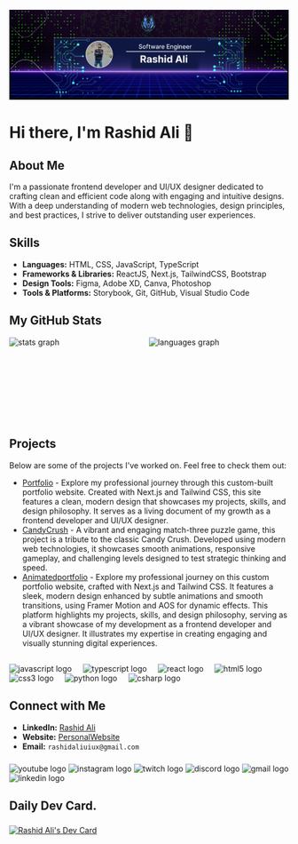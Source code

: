 
![logo](https://github.com/Rashid-Aly/Dev.readme-profile/blob/main/Github%20Banner.png)

# Hi there, I'm Rashid Ali 👋

## About Me
I'm a passionate frontend developer and UI/UX designer dedicated to crafting clean and efficient code along with engaging and intuitive designs. With a deep understanding of modern web technologies, design principles, and best practices, I strive to deliver outstanding user experiences.

## Skills
- **Languages:** HTML, CSS, JavaScript, TypeScript
- **Frameworks & Libraries:** ReactJS, Next.js, TailwindCSS, Bootstrap
- **Design Tools:** Figma, Adobe XD, Canva, Photoshop
- **Tools & Platforms:** Storybook, Git, GitHub, Visual Studio Code

## My GitHub Stats

<div style="display: flex; justify-content: space-between; align-items: start; width: 100%; ">
  <img src="https://github-readme-stats.vercel.app/api?username=Rashid-Aly&hide_title=false&hide_rank=false&show_icons=true&include_all_commits=true&count_private=true&disable_animations=false&theme=dracula&locale=en&hide_border=false" 
       style="flex: 1; height: 150px; width: 40%; object-fit: contain;" alt="stats graph" />
  <img src="https://github-readme-stats.vercel.app/api/top-langs?username=Rashid-ALy&locale=en&hide_title=false&layout=compact&card_width=495&langs_count=5&theme=dracula&hide_border=false" 
       style="flex: 1; height: 150px; width:58%; object-fit: contain;" alt="languages graph" />
</div>

## Projects

Below are some of the projects I've worked on. Feel free to check them out:
- [Portfolio](https://github.com/Rashid-Aly/next-portfolio) - Explore my professional journey through this custom-built portfolio website. Created with Next.js and Tailwind CSS, this site features a clean, modern design that showcases my projects, skills, and design philosophy. It serves as a living document of my growth as a frontend developer and UI/UX designer.
- [CandyCrush](https://github.com/Rashid-Aly/Candy-crush) - A vibrant and engaging match-three puzzle game, this project is a tribute to the classic Candy Crush. Developed using modern web technologies, it showcases smooth animations, responsive gameplay, and challenging levels designed to test strategic thinking and speed.
- [Animatedportfolio](https://github.com/Rashid-Aly/Nexjs_portfolio_animated) - Explore my professional journey on this custom portfolio website, crafted with Next.js and Tailwind CSS. It features a sleek, modern design enhanced by subtle animations and smooth transitions, using Framer Motion and AOS for dynamic effects. This platform highlights my projects, skills, and design philosophy, serving as a vibrant showcase of my development as a frontend developer and UI/UX designer. It illustrates my expertise in creating engaging and visually stunning digital experiences.

## 

<div align="left">
  <img src="https://cdn.jsdelivr.net/gh/devicons/devicon/icons/javascript/javascript-original.svg" height="30" alt="javascript logo"  />
  <img width="12" />
  <img src="https://cdn.jsdelivr.net/gh/devicons/devicon/icons/typescript/typescript-original.svg" height="30" alt="typescript logo"  />
  <img width="12" />
  <img src="https://cdn.jsdelivr.net/gh/devicons/devicon/icons/react/react-original.svg" height="30" alt="react logo"  />
  <img width="12" />
  <img src="https://cdn.jsdelivr.net/gh/devicons/devicon/icons/html5/html5-original.svg" height="30" alt="html5 logo"  />
  <img width="12" />
  <img src="https://cdn.jsdelivr.net/gh/devicons/devicon/icons/css3/css3-original.svg" height="30" alt="css3 logo"  />
  <img width="12" />
  <img src="https://cdn.jsdelivr.net/gh/devicons/devicon/icons/python/python-original.svg" height="30" alt="python logo"  />
  <img width="12" />
  <img src="https://cdn.jsdelivr.net/gh/devicons/devicon/icons/csharp/csharp-original.svg" height="30" alt="csharp logo"  />
</div>

## Connect with Me
- **LinkedIn:** [Rashid Ali](https://www.linkedin.com/in/rashid-ali-918823226)
- **Website:** [PersonalWebsite](https://yourwebsite.com)
- **Email:** `rashidaliuiux@gmail.com`

###

<div align="left">
  <img src="https://img.shields.io/static/v1?message=Youtube&logo=youtube&label=&color=FF0000&logoColor=white&labelColor=&style=for-the-badge" height="35" alt="youtube logo"  />
  <img src="https://img.shields.io/static/v1?message=Instagram&logo=instagram&label=&color=E4405F&logoColor=white&labelColor=&style=for-the-badge" height="35" alt="instagram logo"  />
  <img src="https://img.shields.io/static/v1?message=Twitch&logo=twitch&label=&color=9146FF&logoColor=white&labelColor=&style=for-the-badge" height="35" alt="twitch logo"  />
  <img src="https://img.shields.io/static/v1?message=Discord&logo=discord&label=&color=7289DA&logoColor=white&labelColor=&style=for-the-badge" height="35" alt="discord logo"  />
  <img src="https://img.shields.io/static/v1?message=Gmail&logo=gmail&label=&color=D14836&logoColor=white&labelColor=&style=for-the-badge" height="35" alt="gmail logo"  />
  <img src="https://img.shields.io/static/v1?message=LinkedIn&logo=linkedin&label=&color=0077B5&logoColor=white&labelColor=&style=for-the-badge" height="35" alt="linkedin logo"  />
</div>

###
## Daily Dev Card.
###
<a href="https://app.daily.dev/rashidaliuiux"><img src="https://api.daily.dev/devcards/v2/1qY2ljaXSm5rsIuGuoVwJ.png?type=wide&r=7e0" width="652" alt="Rashid Ali's Dev Card"/></a>








